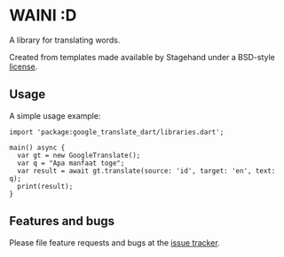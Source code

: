 # WAINI :D

A library for translating words.

Created from templates made available by Stagehand under a BSD-style
[license](https://github.com/dart-lang/stagehand/blob/master/LICENSE).

## Usage

A simple usage example:
```
import 'package:google_translate_dart/libraries.dart';

main() async {
  var gt = new GoogleTranslate();
  var q = "Apa manfaat toge";
  var result = await gt.translate(source: 'id', target: 'en', text: q);
  print(result);
}
```


## Features and bugs

Please file feature requests and bugs at the [issue tracker][tracker].

[tracker]: https://github.com/putraxor/google_translate_dart/issues
